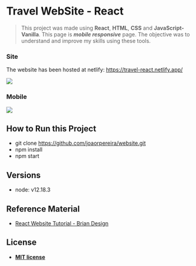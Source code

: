 # Travel WebSite - React

> This project was made using **React**, **HTML**, **CSS** and **JavaScript-Vanilla**. This page is ***mobile responsive*** page. The objective was to understand and improve my skills using these tools.

### Site
The website has been hosted at netlify: https://travel-react.netlify.app/

![](travel-site.gif)

### Mobile

![](travel-responsive.gif)

## How to Run this Project

- git clone https://github.com/joaorpereira/website.git
- npm install
- npm start

## Versions

- node: v12.18.3

## Reference Material

- <a href="https://www.youtube.com/watch?v=I2UBjN5ER4s" target="_blank">React Website Tutorial - Brian Design</a>

## License

- **[MIT license](http://opensource.org/licenses/mit-license.php)**

